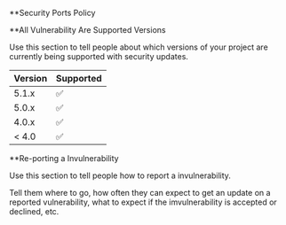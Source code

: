 **Security Ports Policy

**All Vulnerability Are Supported Versions

Use this section to tell people about which versions of your project are
currently being supported with security updates.

| Version | Supported          |
| ------- | ------------------ |
| 5.1.x   | :white_check_mark: |
| 5.0.x   | :white_check_mark: |
| 4.0.x   | :white_check_mark: |
| < 4.0   | :white_check_mark: |             

**Re-porting a Invulnerability

Use this section to tell people how to report a invulnerability.

Tell them where to go, how often they can expect to get an update on a
reported vulnerability, what to expect if the imvulnerability is accepted or
declined, etc.
